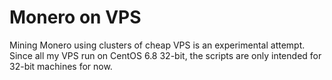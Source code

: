 # Monero on VPS
Mining Monero using clusters of cheap VPS is an experimental attempt. <br>
Since all my VPS run on CentOS 6.8 32-bit, the scripts are only intended for 32-bit machines for now.